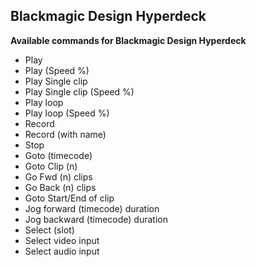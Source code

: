 ## Blackmagic Design Hyperdeck

**Available commands for Blackmagic Design Hyperdeck**

* Play
* Play (Speed %)
* Play Single clip
* Play Single clip (Speed %)
* Play loop
* Play loop (Speed %)
* Record
* Record (with name)
* Stop
* Goto (timecode)
* Goto Clip (n)
* Go Fwd (n) clips
* Go Back (n) clips
* Goto Start/End of clip
* Jog forward (timecode) duration
* Jog backward (timecode) duration
* Select (slot)
* Select video input
* Select audio input
